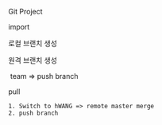 Git Project

import

로컬 브랜치 생성

원격 브랜치 생성

​	team => push branch

pull

	1. Switch to hWANG => remote master merge
 	2. push branch